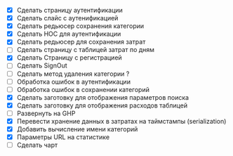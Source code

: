 - [x] Сделать страницу аутентификации
- [x] Сделать слайс с аутенификацией
- [x] Сделать редьюсер сохранения категории
- [x] Сделать HOC для аутентификации
- [x] Сделать редьюсер для сохранения затрат
- [ ] Сделать страницу с таблицей затрат по дням
- [x] Сделать Страницу с регистрацией
- [ ] Сделать SignOut
- [ ] Сделать метод удаления категории ?
- [ ] Обработка ошибок в аутентификации
- [ ] Обработка ошибок в сохранении категорий
- [x] Сделать заготовку для отображения параметров поиска
- [x] Сделать заготовку для отображения расходов таблицей
- [ ] Развернуть на GHP
- [x] Перевести хранение данных в затратах на таймстампы (serialization)
- [x] Добавить вычисление имени категорий
- [x] Параметры URL на статистике
- [ ] Сделать чарт
